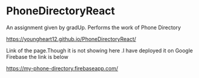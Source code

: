 # PhoneDirectoryReact
An assignment given by gradUp. Performs the work of Phone Directory


https://youngheart12.github.io/PhoneDirectoryReact/

Link of the page.Though it is not showing here .I have deployed it on Google Firebase the link is below

https://my-phone-directory.firebaseapp.com/

